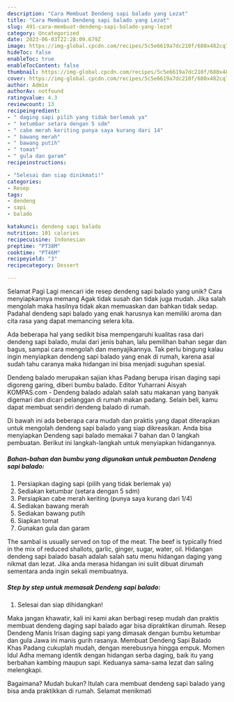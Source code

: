 ```yaml
---
description: "Cara Membuat Dendeng sapi balado yang Lezat"
title: "Cara Membuat Dendeng sapi balado yang Lezat"
slug: 491-cara-membuat-dendeng-sapi-balado-yang-lezat
category: Uncategorized
date: 2023-06-03T22:28:09.679Z
image: https://img-global.cpcdn.com/recipes/5c5e6619a7dc210f/680x482cq70/dendeng-sapi-balado-foto-resep-utama.jpg
hideToc: false
enableToc: true
enableTocContent: false
thumbnail: https://img-global.cpcdn.com/recipes/5c5e6619a7dc210f/680x482cq70/dendeng-sapi-balado-foto-resep-utama.jpg
cover: https://img-global.cpcdn.com/recipes/5c5e6619a7dc210f/680x482cq70/dendeng-sapi-balado-foto-resep-utama.jpg
author: Admin
authorAv: notfound
ratingvalue: 4.3
reviewcount: 13
recipeingredient:
- " daging sapi pilih yang tidak berlemak ya"
- " ketumbar setara dengan 5 sdm"
- " cabe merah keriting punya saya kurang dari 14"
- " bawang merah"
- " bawang putih"
- " tomat"
- " gula dan garam"
recipeinstructions:

- "Selesai dan siap dinikmati!"
categories:
- Resep
tags:
- dendeng
- sapi
- balado

katakunci: dendeng sapi balado 
nutrition: 101 calories
recipecuisine: Indonesian
preptime: "PT38M"
cooktime: "PT46M"
recipeyield: "3"
recipecategory: Dessert

---
```



Selamat Pagi Lagi mencari ide resep dendeng sapi balado yang unik? Cara menyiapkannya memang Agak tidak susah dan tidak juga mudah. Jika salah mengolah maka hasilnya tidak akan memuaskan dan bahkan tidak sedap. Padahal dendeng sapi balado yang enak harusnya kan memiliki aroma dan cita rasa yang dapat memancing selera kita.


Ada beberapa hal yang sedikit bisa mempengaruhi kualitas rasa dari dendeng sapi balado, mulai dari jenis bahan, lalu pemilihan bahan segar dan bagus, sampai cara mengolah dan menyajikannya. Tak perlu bingung kalau ingin menyiapkan dendeng sapi balado yang enak di rumah, karena asal sudah tahu caranya maka hidangan ini bisa menjadi suguhan spesial.

Dendeng balado merupakan sajian khas Padang berupa irisan daging sapi digoreng garing, diberi bumbu balado. Editor Yuharrani Aisyah KOMPAS.com - Dendeng balado adalah salah satu makanan yang banyak digemari dan dicari pelanggan di rumah makan padang. Selain beli, kamu dapat membuat sendiri dendeng balado di rumah.


Di bawah ini ada beberapa cara mudah dan praktis yang dapat diterapkan untuk mengolah dendeng sapi balado yang siap dikreasikan. Anda bisa menyiapkan Dendeng sapi balado memakai 7 bahan dan 0 langkah pembuatan. Berikut ini langkah-langkah untuk menyiapkan hidangannya.

<!--inarticleads1-->

##### Bahan-bahan dan bumbu yang digunakan untuk pembuatan Dendeng sapi balado:

1. Persiapkan  daging sapi (pilih yang tidak berlemak ya)
1. Sediakan  ketumbar (setara dengan 5 sdm)
1. Persiapkan  cabe merah keriting (punya saya kurang dari 1/4)
1. Sediakan  bawang merah
1. Sediakan  bawang putih
1. Siapkan  tomat
1. Gunakan  gula dan garam


The sambal is usually served on top of the meat. The beef is typically fried in the mix of reduced shallots, garlic, ginger, sugar, water, oil. Hidangan dendeng sapi balado basah adalah salah satu menu hidangan daging yang nikmat dan lezat. Jika anda merasa hidangan ini sulit dibuat dirumah sementara anda ingin sekali membuatnya. 

<!--inarticleads2-->

##### Step by step untuk memasak Dendeng sapi balado:


1. Selesai dan siap dihidangkan!

Maka jangan khawatir, kali ini kami akan berbagi resep mudah dan praktis membuat dendeng daging sapi balado agar bisa dipraktikan dirumah. Resep Dendeng Manis Irisan daging sapi yang dimasak dengan bumbu ketumbar dan gula Jawa ini manis gurih rasanya. Membuat Dendeng Sapi Balado Khas Padang cukuplah mudah, dengan merebusnya hingga empuk. Momen Idul Adha memang identik dengan hidangan serba daging, baik itu yang berbahan kambing maupun sapi. Keduanya sama-sama lezat dan saling melengkapi. 

Bagaimana? Mudah bukan? Itulah cara membuat dendeng sapi balado yang bisa anda praktikkan di rumah. Selamat menikmati
